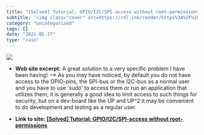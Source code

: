```yaml
---
title: "[Solved] Tutorial: GPIO/I2C/SPI-access without root-permissions"
subtitle: '<img class="cover" src=https://rdl.ink/render/https%3A%2F%2Fforum.up-community.org%2Fdiscussion%2F21...'
category: "uncategorized"
tags: []
date: "2021-05-27"
type: "rain"
---
```

<img class="cover" src=https://rdl.ink/render/https%3A%2F%2Fforum.up-community.org%2Fdiscussion%2F2141%2Fsolved-tutorial-gpio-i2c-spi-access-without-root-permissions>



* **Web site excerpt:** A great solution to a very specific problem I have been having! --> As you may have noticed, by default you do not have access to the GPIO-pins, the SPI-bus or the I2C-bus as a normal user and you have to use 'sudo' to access them or run an application that utilizes them; it is generally a good idea to limit access to such things for security, but on a dev-board like the UP and UP^2 it may be convenient to do development and testing as a regular user.

* **Link to site:** **[[Solved] Tutorial: GPIO/I2C/SPI-access without root-permissions](https://forum.up-community.org/discussion/2141/solved-tutorial-gpio-i2c-spi-access-without-root-permissions)**